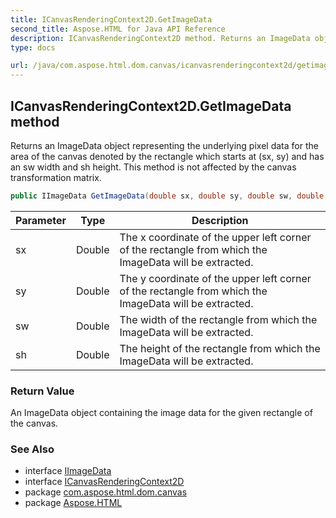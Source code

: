 ```yaml
---
title: ICanvasRenderingContext2D.GetImageData
second_title: Aspose.HTML for Java API Reference
description: ICanvasRenderingContext2D method. Returns an ImageData object representing the underlying pixel data for the area of the canvas denoted by the rectangle which starts at sx sy and has an sw width and sh height. This method is not affected by the canvas transformation matrix
type: docs

url: /java/com.aspose.html.dom.canvas/icanvasrenderingcontext2d/getimagedata/
---
```

## ICanvasRenderingContext2D.GetImageData method

Returns an ImageData object representing the underlying pixel data for the area of the canvas denoted by the rectangle which starts at (sx, sy) and has an sw width and sh height. This method is not affected by the canvas transformation matrix.

```java
public IImageData GetImageData(double sx, double sy, double sw, double sh)
```

| Parameter | Type | Description |
| --- | --- | --- |
| sx | Double | The x coordinate of the upper left corner of the rectangle from which the ImageData will be extracted. |
| sy | Double | The y coordinate of the upper left corner of the rectangle from which the ImageData will be extracted. |
| sw | Double | The width of the rectangle from which the ImageData will be extracted. |
| sh | Double | The height of the rectangle from which the ImageData will be extracted. |

### Return Value

An ImageData object containing the image data for the given rectangle of the canvas.

### See Also

* interface [IImageData](../../iimagedata/)
* interface [ICanvasRenderingContext2D](../)
* package [com.aspose.html.dom.canvas](../../../com.aspose.html.dom.canvas/)
* package [Aspose.HTML](../../../)
